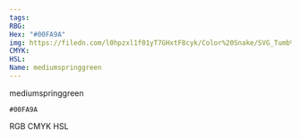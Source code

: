 ```yaml
---
tags:
RBG:
Hex: "#00FA9A"
img: https://filedn.com/l0hpzxl1f01yT7GHxtF8cyk/Color%20Snake/SVG_Tumb%20Mass%20No%20Name/#00FA9A.svg
CMYK:
HSL:
Name: mediumspringgreen
---
```

mediumspringgreen
```palette
#00FA9A
```
RGB
CMYK
HSL